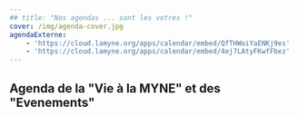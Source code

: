 ```yaml
---
## title: "Nos agendas ... sont les votres !"
cover: /img/agenda-cover.jpg
agendaExterne:
    - 'https://cloud.lamyne.org/apps/calendar/embed/QfTHWoiYaENKj9es'
    - 'https://cloud.lamyne.org/apps/calendar/embed/4ej7LAtyFKwfFbez'
---
```


## Agenda de la "Vie à la MYNE" et des "Evenements"
